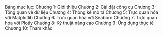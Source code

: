  Bảng mục lục:
Chương 1: Giới thiệu
Chương 2: Cài đặt công cụ
Chương 3: Tổng quan về dữ liệu
Chương 4: Thống kê mô tả
Chương 5: Trực quan hóa với Matplotlib
Chương 6: Trực quan hóa với Seaborn
Chương 7: Trực quan hóa với Plotly
Chương 8: Kỹ thuật nâng cao
Chương 9: Ứng dụng thực tế
Chương 10: Tham khảo
